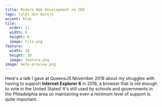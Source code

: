 ```yaml
---
title: Modern Web Development on IE6
tags: talks dev borojs
accent: blue
tile:
  order: 11
  width: 6
  height: 6
  image: tile.png
feature:
  width: 18
  height: 10
  image: feature.png
image: meta-preview.png
---
```


Here's a talk I gave at QueensJS November 2018 about my struggles with having to support **Internet Explorer 6** in 2018, a browser that is old enough to vote in the United States! It's still used by schools and governments in the Philadelphia area so maintaining even a minimum level of support is quite important.

<script async class="speakerdeck-embed" data-id="a01f6d6764574986a413703a4c3a8ab4" data-ratio="1.33333333333333" src="//speakerdeck.com/assets/embed.js"></script>
